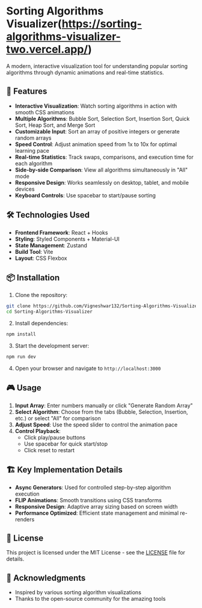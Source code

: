 # Sorting Algorithms Visualizer(https://sorting-algorithms-visualizer-two.vercel.app/)

A modern, interactive visualization tool for understanding popular sorting algorithms through dynamic animations and real-time statistics.

## 🎯 Features

- **Interactive Visualization**: Watch sorting algorithms in action with smooth CSS animations
- **Multiple Algorithms**: Bubble Sort, Selection Sort, Insertion Sort, Quick Sort, Heap Sort, and Merge Sort
- **Customizable Input**: Sort an array of positive integers or generate random arrays
- **Speed Control**: Adjust animation speed from 1x to 10x for optimal learning pace
- **Real-time Statistics**: Track swaps, comparisons, and execution time for each algorithm
- **Side-by-side Comparison**: View all algorithms simultaneously in "All" mode
- **Responsive Design**: Works seamlessly on desktop, tablet, and mobile devices
- **Keyboard Controls**: Use spacebar to start/pause sorting


## 🛠️ Technologies Used

- **Frontend Framework**: React + Hooks
- **Styling**: Styled Components + Material-UI
- **State Management**: Zustand
- **Build Tool**: Vite
- **Layout**: CSS Flexbox

## 📦 Installation

1. Clone the repository:
```bash
git clone https://github.com/Vigneshwar132/Sorting-Algorithms-Visualizer.git
cd Sorting-Algorithms-Visualizer
```

2. Install dependencies:
```bash
npm install
```

3. Start the development server:
```bash
npm run dev
```

4. Open your browser and navigate to `http://localhost:3000`

## 🎮 Usage

1. **Input Array**: Enter numbers manually or click "Generate Random Array"
2. **Select Algorithm**: Choose from the tabs (Bubble, Selection, Insertion, etc.) or select "All" for comparison
3. **Adjust Speed**: Use the speed slider to control the animation pace
4. **Control Playback**: 
   - Click play/pause buttons
   - Use spacebar for quick start/stop
   - Click reset to restart

## 🏗️ Key Implementation Details

- **Async Generators**: Used for controlled step-by-step algorithm execution
- **FLIP Animations**: Smooth transitions using CSS transforms
- **Responsive Design**: Adaptive array sizing based on screen width
- **Performance Optimized**: Efficient state management and minimal re-renders


## 📝 License

This project is licensed under the MIT License - see the [LICENSE](LICENSE) file for details.

## 🙏 Acknowledgments

- Inspired by various sorting algorithm visualizations
- Thanks to the open-source community for the amazing tools
